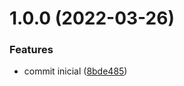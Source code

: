 # 1.0.0 (2022-03-26)


### Features

* commit inicial ([8bde485](https://github.com/npkgdev/nestjs-request-context/commit/8bde4858885b7834047bae0f4813f93a7c64f903))
